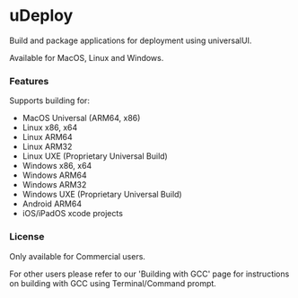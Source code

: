 <h1>uDeploy</h1>

Build and package applications for deployment using universalUI.

Available for MacOS, Linux and Windows.

<h3>Features</h3>

Supports building for:

  - MacOS Universal (ARM64, x86)
  - Linux x86, x64
  - Linux ARM64
  - Linux ARM32
  - Linux UXE (Proprietary Universal Build)
  - Windows x86, x64
  - Windows ARM64
  - Windows ARM32
  - Windows UXE (Proprietary Universal Build)
  - Android ARM64
  - iOS/iPadOS xcode projects
  
<h3>License</h3>

Only available for Commercial users.

For other users please refer to our 'Building with GCC' page for instructions on building with GCC using Terminal/Command prompt.
